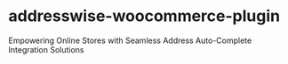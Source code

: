 # addresswise-woocommerce-plugin
Empowering Online Stores with Seamless Address Auto-Complete Integration Solutions
